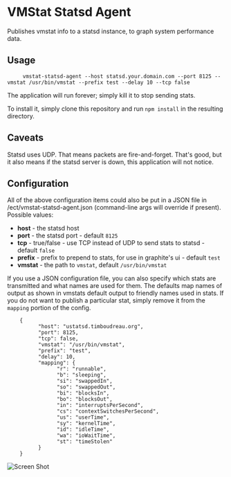VMStat Statsd Agent
===================

Publishes vmstat info to a statsd instance, to graph system performance data.

Usage
-----

		 vmstat-statsd-agent --host statsd.your.domain.com --port 8125 --vmstat /usr/bin/vmstat --prefix test --delay 10 --tcp false

The application will run forever;  simply kill it to stop sending stats.

To install it, simply clone this repository and run `npm install` in the resulting directory.

Caveats
-------

Statsd uses UDP.  That means packets are fire-and-forget.  That's good, but it also means
if the statsd server is down, this application will not notice.

Configuration
-------------
All of the above configuration items could also be put in a JSON file in /ect/vmstat-statsd-agent.json (command-line args will override if present).  Possible values:

 - **host** - the statsd host
 - **port** - the statsd port - default `8125`
 - **tcp** - true/false - use TCP instead of UDP to send stats to statsd - default `false`
 - **prefix** - prefix to prepend to stats, for use in graphite's ui - default `test`
 - **vmstat** - the path to `vmstat`, default `/usr/bin/vmstat`

If you use a JSON configuration file, you can also specify which stats are transmitted and what names are used for them.  The defaults map names of
output as shown in vmstats default output to friendly names used in stats.  If you do not want to publish a 
particular stat, simply remove it from the `mapping` portion of the config.


		{
			  "host": "ustatsd.timboudreau.org",
			  "port": 8125,
			  "tcp": false,
			  "vmstat": "/usr/bin/vmstat",
			  "prefix": "test",
			  "delay": 10,
			  "mapping": {
				    "r": "runnable",
				    "b": "sleeping",
				    "si": "swappedIn",
				    "so": "swappedOut",
				    "bi": "blocksIn",
				    "bo": "blocksOut",
				    "in": "interruptsPerSecond",
				    "cs": "contextSwitchesPerSecond",
				    "us": "userTime",
				    "sy": "kernelTime",
				    "id": "idleTime",
				    "wa": "ioWaitTime",
				    "st": "timeStolen"
			  }
		}

![Screen Shot](screen.png, "Graphite Screen Shot")
